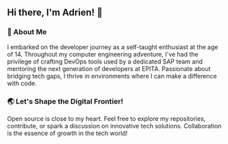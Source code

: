 ## Hi there, I'm Adrien! 👋

### 🚀 About Me

I embarked on the developer journey as a self-taught enthusiast at the age of 14. Throughout my computer engineering adventure, I've had the privilege of crafting DevOps tools used by a dedicated SAP team and mentoring the next generation of developers at EPITA. Passionate about bridging tech gaps, I thrive in environments where I can make a difference with code.

### 🌏 Let's Shape the Digital Frontier!

Open source is close to my heart. Feel free to explore my repositories, contribute, or spark a discussion on innovative tech solutions. Collaboration is the essence of growth in the tech world!
<!--
**TheSnowyxGIT/TheSnowyxGIT** is a ✨ _special_ ✨ repository because its `README.md` (this file) appears on your GitHub profile.

Here are some ideas to get you started:

- 🔭 I’m currently working on ...
- 🌱 I’m currently learning ...
- 👯 I’m looking to collaborate on ...
- 🤔 I’m looking for help with ...
- 💬 Ask me about ...
- 📫 How to reach me: ...
- 😄 Pronouns: ...
- ⚡ Fun fact: ...
-->
